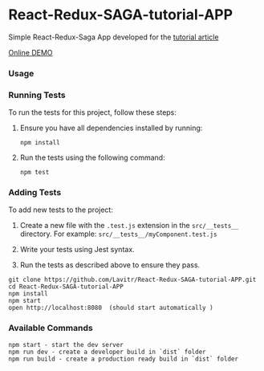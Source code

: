 # React-Redux-SAGA-tutorial-APP
Simple React-Redux-Saga App  developed for the [tutorial article](https://medium.com/@lavitr01051977/make-your-first-call-to-api-using-redux-saga-15aa995df5b6)

[Online DEMO](http://sagatutorialapp.bitballoon.com/)


### Usage

### Running Tests

To run the tests for this project, follow these steps:

1. Ensure you have all dependencies installed by running:
   ```
   npm install
   ```

2. Run the tests using the following command:
   ```
   npm test
   ```

### Adding Tests

To add new tests to the project:

1. Create a new file with the `.test.js` extension in the `src/__tests__` directory.
   For example: `src/__tests__/myComponent.test.js`

2. Write your tests using Jest syntax.

3. Run the tests as described above to ensure they pass.

```
git clone https://github.com/Lavitr/React-Redux-SAGA-tutorial-APP.git
cd React-Redux-SAGA-tutorial-APP
npm install
npm start
open http://localhost:8080  (should start automatically )
```

### Available Commands

```
npm start - start the dev server
npm run dev - create a developer build in `dist` folder
npm run build - create a production ready build in `dist` folder
```
